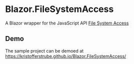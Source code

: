 # Blazor.FileSystemAccess
A Blazor wrapper for the JavaScript API [File System Access](https://wicg.github.io/file-system-access)

## Demo
The sample project can be demoed at https://kristofferstrube.github.io/Blazor.FileSystemAccess/